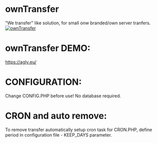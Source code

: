# ownTransfer
"We transfer" like solution, for small onw branded/own server tranfers.
[![ownTransfer](https://agly.eu/img/logo-b.png)](https://agly.eu/)

# ownTransfer DEMO: 
https://agly.eu/

# CONFIGURATION:
Change CONFIG.PHP before use! No database required.

# CRON and auto remove:
To remove transfer automatically setup cron task for CRON.PHP, define period in configuration file - KEEP_DAYS parameter.
